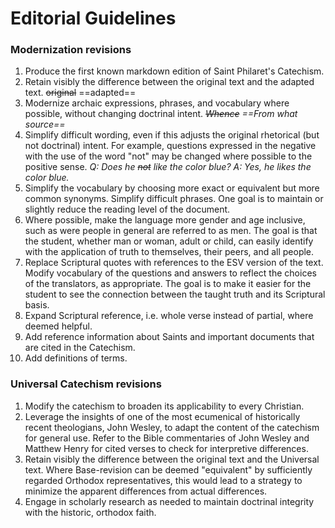 # Editorial Guidelines

### Modernization revisions
1. Produce the first known markdown edition of Saint Philaret's Catechism.
1. Retain visibly the difference between the original text and the adapted text. ~~original~~ ==adapted==
1. Modernize archaic expressions, phrases, and vocabulary where possible, without changing doctrinal intent. *~~Whence~~ ==From what source==*
1. Simplify difficult wording, even if this adjusts the original rhetorical (but not doctrinal) intent.  For example, questions expressed in the negative with the use of the word "not" may be changed where possible to the positive sense.  *Q: Does he ~~not~~ like the color blue? A: Yes, he likes the color blue.*
1. Simplify the vocabulary by choosing more exact or equivalent but more common synonyms.  Simplify difficult phrases. One goal is to maintain or slightly reduce the reading level of the document.
1. Where possible, make the language more gender and age inclusive, such as were people in general are referred to as men.  The goal is that the student, whether man or woman, adult or child, can easily identify with the application of truth to themselves, their peers, and all people.
1. Replace Scriptural quotes with references to the ESV version of the text.  Modify vocabulary of the questions and answers to reflect the choices of the translators, as appropriate.  The goal is to make it easier for the student to see the connection between the taught truth and its Scriptural basis.
1. Expand Scriptural reference, i.e. whole verse instead of partial, where deemed helpful.
1. Add reference information about Saints and important documents that are cited in the Catechism.
1. Add definitions of terms.

### Universal Catechism revisions
1. Modify the catechism to broaden its applicability to every Christian.
1. Leverage the insights of one of the most ecumenical of historically recent theologians, John Wesley, to adapt the content of the catechism for general use.  Refer to the Bible commentaries of John Wesley and Matthew Henry for cited verses to check for interpretive differences.
1. Retain visibly the difference between the original text and the Universal text.  Where Base-revision can be deemed "equivalent" by sufficiently regarded Orthodox representatives, this would lead to a strategy to minimize the apparent differences from actual differences.
1. Engage in scholarly research as needed to maintain doctrinal integrity with the historic, orthodox faith.
